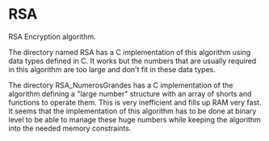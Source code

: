 # RSA
RSA Encryption algorithm.

The directory named RSA has a C implementation of this algorithm using data types defined in C. It works but the numbers that are usually required in this algorithm are too large and don't fit in these data types. 

The directory RSA_NumerosGrandes has a C implementation of the algorithm defining a "large number" structure with an array of shorts and functions to operate them. This is very inefficient and fills up RAM very fast. It seems that the implementation of this algorithm has to be done at binary level to be able to manage these huge numbers while keeping the algorithm into the needed memory constraints.   
